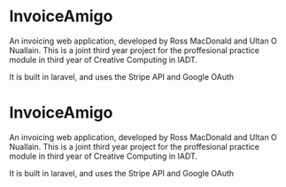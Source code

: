 # InvoiceAmigo
An invoicing web application, developed by Ross MacDonald and Ultan O Nuallain.
This is a joint third year project for the proffesional practice module in third year of Creative Computing in IADT.

It is built in laravel, and uses the Stripe API and Google OAuth
# InvoiceAmigo
An invoicing web application, developed by Ross MacDonald and Ultan O Nuallain.
This is a joint third year project for the proffesional practice module in third year of Creative Computing in IADT.

It is built in laravel, and uses the Stripe API and Google OAuth
